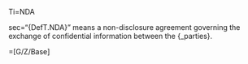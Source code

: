 Ti=NDA

sec=“{DefT.NDA}” means a non-disclosure agreement governing the exchange of confidential information between the {_parties}.

=[G/Z/Base]
